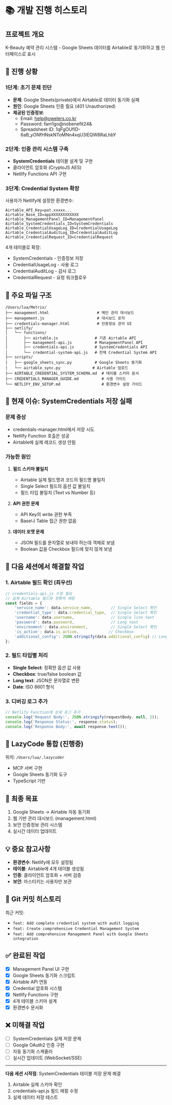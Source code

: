 # 📚 개발 진행 히스토리

## 프로젝트 개요
K-Beauty 예약 관리 시스템 - Google Sheets 데이터를 Airtable로 동기화하고 웹 인터페이스로 표시

## 🔄 진행 상황

### 1단계: 초기 문제 진단
- **문제**: Google Sheets(private)에서 Airtable로 데이터 동기화 실패
- **원인**: Google Sheets 인증 필요 (401 Unauthorized)
- **제공된 인증정보**:
  - Email: help@owelers.co.kr
  - Password: fam1go@nobenefit24&
  - Spreadsheet ID: 1qFgOUfID-6aB_yONfHNskNToMNn4xqU3lEQW8RaLhbY

### 2단계: 인증 관리 시스템 구축
- **SystemCredentials** 테이블 설계 및 구현
- 클라이언트 암호화 (CryptoJS AES)
- Netlify Functions API 구현

### 3단계: Credential System 확장
사용자가 Netlify에 설정한 환경변수:
```
Airtable_API_Key=pat.xxxxx...
Airtable_Base_ID=appXXXXXXXXXXXX
Airtable_ManagementPanel_ID=ManagementPanel
Airtable_SystemCredentials_ID=SystemCredentials
Airtable_CredentialUsageLog_ID=CredentialUsageLog
Airtable_CredentialAuditLog_ID=CredentialAuditLog
Airtable_CredentialRequest_ID=CredentialRequest
```

4개 테이블로 확장:
- SystemCredentials - 인증정보 저장
- CredentialUsageLog - 사용 로그
- CredentialAuditLog - 감사 로그
- CredentialRequest - 요청 워크플로우

## 📁 주요 파일 구조

```
/Users/lua/Metrix/
├── management.html                     # 메인 관리 대시보드
├── management.js                       # 대시보드 로직
├── credentials-manager.html            # 인증정보 관리 UI
├── netlify/
│   └── functions/
│       ├── airtable.js                # 기존 Airtable API
│       ├── management-api.js          # ManagementPanel API
│       ├── credentials-api.js         # SystemCredentials API
│       └── credential-system-api.js   # 전체 Credential System API
├── scripts/
│   ├── google_sheets_sync.py          # Google Sheets 동기화
│   └── airtable_sync.py              # Airtable 업로드
├── AIRTABLE_CREDENTIAL_SYSTEM_SCHEMA.md  # 테이블 스키마 문서
├── CREDENTIALS_MANAGER_GUIDE.md          # 사용 가이드
└── NETLIFY_ENV_SETUP.md                  # 환경변수 설정 가이드
```

## 🚨 현재 이슈: SystemCredentials 저장 실패

### 문제 증상
- credentials-manager.html에서 저장 시도
- Netlify Function 호출은 성공
- Airtable에 실제 레코드 생성 안됨

### 가능한 원인
1. **필드 스키마 불일치**
   - Airtable 실제 필드명과 코드의 필드명 불일치
   - Single Select 필드의 옵션 값 불일치
   - 필드 타입 불일치 (Text vs Number 등)

2. **API 권한 문제**
   - API Key의 write 권한 부족
   - Base나 Table 접근 권한 없음

3. **데이터 포맷 문제**
   - JSON 필드를 문자열로 보내야 하는데 객체로 보냄
   - Boolean 값을 Checkbox 필드에 맞지 않게 보냄

## 🔧 다음 세션에서 해결할 작업

### 1. Airtable 필드 확인 (최우선)
```javascript
// credentials-api.js 수정 필요
// 실제 Airtable 필드와 정확히 매핑
const fields = {
    'service_name': data.service_name,        // Single Select 확인
    'credential_type': data.credential_type,  // Single Select 확인
    'username': data.username,                // Single line text
    'password': data.password,                // Long text
    'environment': data.environment,          // Single Select 확인
    'is_active': data.is_active,             // Checkbox
    'additional_config': JSON.stringify(data.additional_config) // Long text로 JSON 저장
};
```

### 2. 필드 타입별 처리
- **Single Select**: 정확한 옵션 값 사용
- **Checkbox**: true/false boolean 값
- **Long text**: JSON은 문자열로 변환
- **Date**: ISO 8601 형식

### 3. 디버깅 로그 추가
```javascript
// Netlify Function에 상세 로그 추가
console.log('Request Body:', JSON.stringify(requestBody, null, 2));
console.log('Response Status:', response.status);
console.log('Response Body:', await response.text());
```

## 📝 LazyCode 통합 (진행중)

위치: `/Users/lua/.lazycoder`
- MCP 서버 구현
- Google Sheets 동기화 도구
- TypeScript 기반

## 🎯 최종 목표

1. Google Sheets → Airtable 자동 동기화
2. 웹 기반 관리 대시보드 (management.html)
3. 보안 인증정보 관리 시스템
4. 실시간 데이터 업데이트

## 💡 중요 참고사항

- **환경변수**: Netlify에 모두 설정됨
- **테이블**: Airtable에 4개 테이블 생성됨
- **인증**: 클라이언트 암호화 + 서버 검증
- **보안**: 마스터키는 사용자만 보관

## 🔄 Git 커밋 히스토리

최근 커밋:
- `feat: Add complete credential system with audit logging`
- `feat: Create comprehensive Credential Management System`
- `feat: Add comprehensive Management Panel with Google Sheets integration`

## ✅ 완료된 작업

- [x] Management Panel UI 구현
- [x] Google Sheets 동기화 스크립트
- [x] Airtable API 연동
- [x] Credential 암호화 시스템
- [x] Netlify Functions 구현
- [x] 4개 테이블 스키마 설계
- [x] 환경변수 문서화

## ❌ 미해결 작업

- [ ] SystemCredentials 실제 저장 문제
- [ ] Google OAuth2 인증 구현
- [ ] 자동 동기화 스케줄러
- [ ] 실시간 업데이트 (WebSocket/SSE)

---

**다음 세션 시작점**: SystemCredentials 테이블 저장 문제 해결
1. Airtable 실제 스키마 확인
2. credentials-api.js 필드 매핑 수정
3. 실제 데이터 저장 테스트